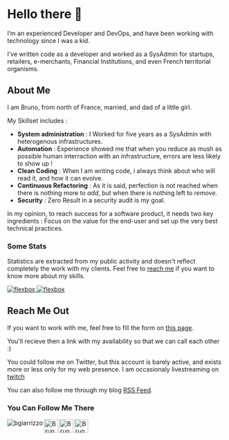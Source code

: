 # Hello there 👋

I’m an experienced Developer and DevOps, and have been working with technology since I was a kid.

I’ve written code as a developer and worked as a SysAdmin for startups, retailers, e-merchants, Financial Institutions, and even French territorial organisms.

## About Me

I am Bruno, from north of France, married, and dad of a little girl.

My Skillset includes :

- **System administration** : I Worked for five years as a SysAdmin with heterogenous infrastructures.
- **Automation** : Experience showed me that when you reduce as mush as possible human interraction with an infrastructure, errors are less likely to show up !
- **Clean Coding** : When I am writing code, i always think about who will read it, and how it can evolve.
- **Continuous Refactoring** : As it is said, perfection is not reached when there is nothing more to _add_, but when there is nothing left to _remove_.
- **Security** : Zero Result in a security audit is my goal.

In my opinion, to reach success for a software product, it needs two key ingredients : Focus on the value for the end-user and set up the very best technical practices.

### Some Stats

Statistics are extracted from my public activity and doesn't reflect completely the work with my clients. Feel free to <a href="https://www.bruno-giarrizzo.fr/onboard/" target="_blank">reach me</a> if you want to know more about my skills.</p>

<a href="https://github.com/bgiarrizzo">
  <img src="https://github-readme-stats.vercel.app/api?username=bgiarrizzo&show_icons=true&theme=buefy" alt="flexbox" />
  <img src="https://github-readme-stats.vercel.app/api/top-langs/?username=bgiarrizzo&layout=compact&hide=html&theme=buefy" alt="flexbox" />
</a>

## Reach Me Out

If you want to work with me, feel free to fill the form on <a href="https://www.bruno-giarrizzo.fr/onboard/">this page</a>.

You'll recieve then a link with my availability so that we can call each other :)

You could follow me on Twitter, but this account is barely active, and exists more or less only for my web presence. I am occasionaly livestreaming on [twitch](https://www.twitch.tv/bruno_bing)

You can also follow me through my blog [RSS Feed](https://www.bruno-giarrizzo.fr/feed.xml).

### You Can Follow Me There

<a href="https://github.com/bgiarrizzo">
  <img align="left" src="https://komarev.com/ghpvc/?username=bgiarrizzo" alt="bgiarrizzo" />
</a>
<a href="https://twitter.com/b_giarrizzo">
  <img align="left" alt="Bruno Giarrizzo | Twitter" width="32" src="https://cdn.jsdelivr.net/npm/simple-icons@v3/icons/twitter.svg" />
</a>
<a href="https://www.twitch.tv/bruno_bing">
  <img align="left" alt="Bruno Giarrizzo | Twitch" width="32" src="https://cdn.jsdelivr.net/npm/simple-icons@v3/icons/twitch.svg" />
</a>
<a href="https://www.linkedin.com/in/bruno-giarrizzo-654b0512b/">
  <img align="left" alt="Bruno Giarrizzo | LinkdeIn" width="32" src="https://cdn.jsdelivr.net/npm/simple-icons@v3/icons/linkedin.svg" />
</a>
